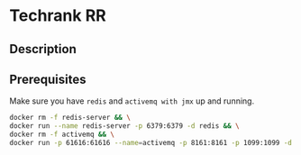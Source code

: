 # Techrank RR

## Description

## Prerequisites

Make sure you have `redis` and `activemq with jmx` up and running.

```bash
docker rm -f redis-server && \
docker run --name redis-server -p 6379:6379 -d redis && \
docker rm -f activemq && \
docker run -p 61616:61616 --name=activemq -p 8161:8161 -p 1099:1099 -d antonw/activemq-jmx
```